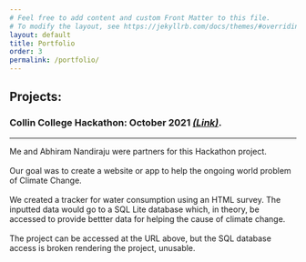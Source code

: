 ```yaml
---
# Feel free to add content and custom Front Matter to this file.
# To modify the layout, see https://jekyllrb.com/docs/themes/#overriding-theme-defaults
layout: default
title: Portfolio
order: 3
permalink: /portfolio/
---
```

## Projects:
### **Collin College Hackathon: October 2021** ***<a href="https://water-wizard.eshaniyer.com/" target="_blank">(Link)</a>***.
--- 
Me and Abhiram Nandiraju were partners for this Hackathon project.
<br> 
<br>
Our goal was to create a website or app to help the ongoing world problem of Climate Change. 
<br> 
<br>
We created a tracker for water consumption using an HTML survey. The inputted data would go to a SQL Lite database which, in theory, be accessed to provide
bettter data for helping the cause of climate change.
<br>
<br>
The project can be accessed at the URL above, but the SQL database access is broken rendering the project, unusable.  


